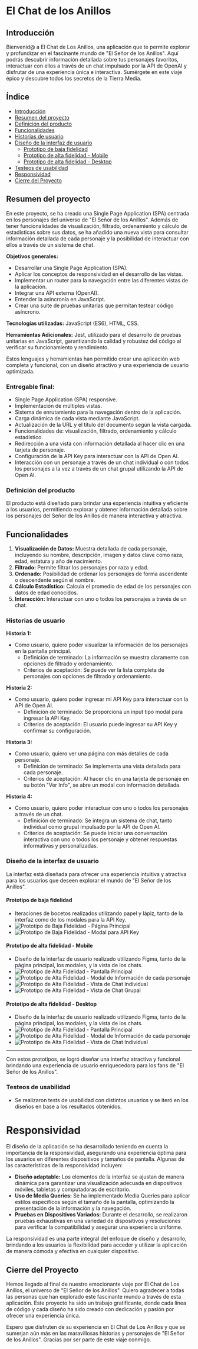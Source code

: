 # El Chat de los Anillos

## Introducción

Bienvenid@ a El Chat de Los Anillos, una aplicación que te permite explorar y profundizar en el fascinante mundo de "El Señor de los Anillos". Aquí podrás descubrir información detallada sobre tus personajes favoritos, interactuar con ellos a través de un chat impulsado por la API de OpenAI y disfrutar de una experiencia única e interactiva. Sumérgete en este viaje épico y descubre todos los secretos de la Tierra Media.

## Índice

* [Introducción](#introducción)
* [Resumen del proyecto](#resumen-del-proyecto)
* [Definición del producto](#definición-del-producto)
* [Funcionalidades](#funcionalidades)
* [Historias de usuario](#historias-de-usuario)
* [Diseño de la interfaz de usuario](#diseño-de-la-interfaz-de-usuario)
  * [Prototipo de baja fidelidad](#prototipo-de-baja-fidelidad)
  * [Prototipo de alta fidelidad - Mobile](#prototipo-de-alta-fidelidad---mobile)
  * [Prototipo de alta fidelidad - Desktop](#prototipo-de-alta-fidelidad---desktop)
* [Testeos de usabilidad](#testeos-de-usabilidad)
* [Responsividad](#responsividad)
* [Cierre del Proyecto](#cierre-del-proyecto)

## Resumen del proyecto

En este proyecto, se ha creado una Single Page Application (SPA) centrada en los personajes del universo de "El Señor de los Anillos". Además de tener funcionalidades de visualización, filtrado, ordenamiento y cálculo de estadísticas sobre sus datos, se ha añadido una nueva vista para consultar información detallada de cada personaje y la posibilidad de interactuar con ellos a través de un sistema de chat.

**Objetivos generales:**
- Desarrollar una Single Page Application (SPA).
- Aplicar los conceptos de responsividad en el desarrollo de las vistas.
- Implementar un router para la navegación entre las diferentes vistas de la aplicación.
- Integrar una API externa (OpenAI).
- Entender la asincronía en JavaScript.
- Crear una suite de pruebas unitarias que permitan testear código asíncrono.

**Tecnologías utilizadas:** JavaScript (ES6), HTML, CSS.

**Herramientas Adicionales:** Jest, utilizado para el desarrollo de pruebas unitarias en JavaScript, garantizando la calidad y robustez del código al verificar su funcionamiento y rendimiento.

Estos lenguajes y herramientas han permitido crear una aplicación web completa y funcional, con un diseño atractivo y una experiencia de usuario optimizada.

### Entregable final:
- Single Page Application (SPA) responsive.
- Implementación de múltiples vistas.
- Sistema de enrutamiento para la navegación dentro de la aplicación.
- Carga dinámica de cada vista mediante JavaScript.
- Actualización de la URL y el título del documento según la vista cargada.
- Funcionalidades de: visualización, filtrado, ordenamiento y cálculo estadístico.
- Redirección a una vista con información detallada al hacer clic en una tarjeta de personaje.
- Configuración de la API Key para interactuar con la API de Open AI.
- Interacción con un personaje a través de un chat individual o con todos los personajes a la vez a través de un chat grupal utilizando la API de Open AI.

### Definición del producto
El producto está diseñado para brindar una experiencia intuitiva y eficiente a los usuarios, permitiendo explorar y obtener información detallada sobre los personajes del Señor de los Anillos de manera interactiva y atractiva.

## Funcionalidades
1. **Visualización de Datos:** Muestra detallada de cada personaje, incluyendo su nombre, descripción, imagen y datos clave como raza, edad, estatura y año de nacimiento.
2. **Filtrado:** Permite filtrar los personajes por raza y edad.
3. **Ordenado:** Posibilidad de ordenar los personajes de forma ascendente o descendente según el nombre.
4. **Cálculo Estadístico:** Calcula el promedio de edad de los personajes con datos de edad conocidos.
5. **Interacción:** Interactuar con uno o todos los personajes a través de un chat. 

### Historias de usuario
**Historia 1:**
- Como usuario, quiero poder visualizar la información de los personajes en la pantalla principal.
  - Definición de terminado: La información se muestra claramente con opciones de filtrado y ordenamiento.
  - Criterios de aceptación: Se puede ver la lista completa de personajes con opciones de filtrado y ordenamiento.

**Historia 2:**
- Como usuario, quiero poder ingresar mi API Key para interactuar con la API de Open AI.
  - Definición de terminado: Se proporciona un input tipo modal para ingresar la API Key.
  - Criterios de aceptación: El usuario puede ingresar su API Key y confirmar su configuración.

**Historia 3:**
- Como usuario, quiero ver una página con más detalles de cada personaje.
  - Definición de terminado: Se implementa una vista detallada para cada personaje.
  - Criterios de aceptación: Al hacer clic en una tarjeta de personaje en su botón "Ver Info", se abre un modal con información detallada.

**Historia 4:**
- Como usuario, quiero poder interactuar con uno o todos los personajes a través de un chat.
  - Definición de terminado: Se integra un sistema de chat, tanto individual como grupal impulsado por la API de Open AI.
  - Criterios de aceptación: Se puede iniciar una conversación interactiva con uno o todos los personaje y obtener respuestas informativas y personalizadas.

### Diseño de la interfaz de usuario
La interfaz está diseñada para ofrecer una experiencia intuitiva y atractiva para los usuarios que deseen explorar el mundo de "El Señor de los Anillos". 

#### Prototipo de baja fidelidad
- Iteraciones de bocetos realizados utilizando papel y lápiz, tanto de la interfaz como de los modales para la API Key.
- ![Prototipo de Baja Fidelidad - Página Principal](src/data/img/WireframeBaja.png)
- ![Prototipo de Baja Fidelidad - Modal para API Key](src/data/img/WireframeModal.jpg)

#### Prototipo de alta fidelidad - Mobile
- Diseño de la interfaz de usuario realizado utilizando Figma, tanto de la página principal, los modales, y la vista de los chats.
- ![Prototipo de Alta Fidelidad - Pantalla Principal](src/data/img/InicioMobile.png)
- ![Prototipo de Alta Fidelidad - Modal de Información de cada personaje](src/data/img/InfoMobile.png)
- ![Prototipo de Alta Fidelidad - Vista de Chat Individual](src/data/img/ChatIndividualMobile.png)
- ![Prototipo de Alta Fidelidad - Vista de Chat Grupal](src/data/img/ChatGrupalMobile.png)

#### Prototipo de alta fidelidad - Desktop
- Diseño de la interfaz de usuario realizado utilizando Figma, tanto de la página principal, los modales, y la vista de los chats.
- ![Prototipo de Alta Fidelidad - Pantalla Principal](src/data/img/InicioDesktop.png)
- ![Prototipo de Alta Fidelidad - Modal de Información de cada personaje](src/data/img/InfoDesktop.png)
- ![Prototipo de Alta Fidelidad - Vista de Chat Individual](src/data/img/ChatIndividualDesktop.png)

---
Con estos prototipos, se logró diseñar una interfaz atractiva y funcional brindando una experiencia de usuario enriquecedora para los fans de "El Señor de los Anillos".

### Testeos de usabilidad
- Se realizaron tests de usabilidad con distintos usuarios y se iteró en los diseños en base a los resultados obtenidos.

# Responsividad
El diseño de la aplicación se ha desarrollado teniendo en cuenta la importancia de la responsividad, asegurando una experiencia óptima para los usuarios en diferentes dispositivos y tamaños de pantalla. Algunas de las características de la responsividad incluyen:

- **Diseño adaptable:** Los elementos de la interfaz se ajustan de manera dinámica para garantizar una visualización adecuada en dispositivos móviles, tabletas y computadoras de escritorio.
- **Uso de Media Queries:** Se ha implementado Media Queries para aplicar estilos específicos según el tamaño de la pantalla, optimizando la presentación de la información y la navegación.
- **Pruebas en Dispositivos Variados:** Durante el desarrollo, se realizaron pruebas exhaustivas en una variedad de dispositivos y resoluciones para verificar la compatibilidad y asegurar una experiencia uniforme.

La responsividad es una parte integral del enfoque de diseño y desarrollo, brindando a los usuarios la flexibilidad para acceder y utilizar la aplicación de manera cómoda y efectiva en cualquier dispositivo.

## Cierre del Proyecto
Hemos llegado al final de nuestro emocionante viaje por El Chat de Los Anillos, el universo de "El Señor de los Anillos".
Quiero agradecer a todas las personas que han explorado este fascinante mundo a través de esta aplicación. Este proyecto ha sido un trabajo gratificante, donde cada línea de código y cada diseño ha sido creado con dedicación y pasión por ofrecer una experiencia única.

Espero que disfruten de su experiencia en El Chat de Los Anillos y que se sumerjan aún más en las maravillosas historias y personajes de "El Señor de los Anillos". 
Gracias por ser parte de este viaje conmigo.




